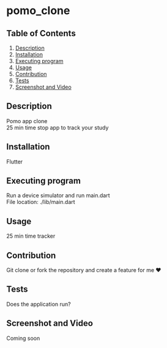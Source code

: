 # pomo_clone

<!-- A new Flutter project.

## Getting Started

This project is a starting point for a Flutter application.

A few resources to get you started if this is your first Flutter project:

- [Lab: Write your first Flutter app](https://docs.flutter.dev/get-started/codelab)
- [Cookbook: Useful Flutter samples](https://docs.flutter.dev/cookbook)

For help getting started with Flutter development, view the
[online documentation](https://docs.flutter.dev/), which offers tutorials,
samples, guidance on mobile development, and a full API reference. -->

## Table of Contents

<ol>
<li>
<a href="#description"> Description </a>
</li>
<li><a href="#installation"> Installation </a>
</li>
<li>
<a href="#executing-program"> Executing program </a>
</li>
<li><a href="#usage"> Usage </a>
</li>
<li><a href="#contribution"> Contribution </a>
</li>
<li>
<a href="#tests"> Tests </a>
</li>
<li>
<a href="#screenshot-and-video"> Screenshot and Video </a>
</li>
</ol>

## Description

Pomo app clone
<br>
25 min time stop app to track your study

## Installation

Flutter

## Executing program

Run a device simulator and run main.dart
<br>
File location: ./lib/main.dart


## Usage

25 min time tracker

## Contribution

Git clone or fork the repository and create a feature for me ❤️

## Tests

Does the application run?

## Screenshot and Video

Coming soon

<!-- [![Video of program](photo_root)](video_root) -->
